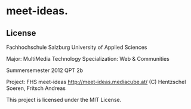 meet-ideas.
===========

License
-------

Fachhochschule Salzburg
University of Applied Sciences

Major: MultiMedia Technology
Specialization: Web & Communities

Summersemester 2012
QPT 2b

Project: FHS meet-ideas
http://meet-ideas.mediacube.at/
(C) Hentzschel Soeren, Fritsch Andreas                                     

This project is licensed under the MIT License.
